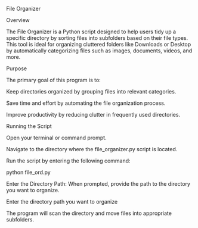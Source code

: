 File Organizer

Overview

The File Organizer is a Python script designed to help users tidy up a specific directory by sorting files into subfolders based on their file types. This tool is ideal for organizing cluttered folders like Downloads or Desktop by automatically categorizing files such as images, documents, videos, and more.

Purpose

The primary goal of this program is to:

Keep directories organized by grouping files into relevant categories.

Save time and effort by automating the file organization process.

Improve productivity by reducing clutter in frequently used directories.

Running the Script

Open your terminal or command prompt.

Navigate to the directory where the file_organizer.py script is located.

Run the script by entering the following command:

python file_ord.py

Enter the Directory Path: When prompted, provide the path to the directory you want to organize. 

Enter the directory path you want to organize

The program will scan the directory and move files into appropriate subfolders.